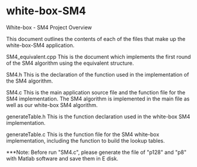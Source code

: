 # white-box-SM4

White-box - SM4 Project Overview


This document outlines the contents of each of the files that make up the white-box-SM4 application.


SM4_equivalent.cpp
    This is the document which implements the first round of the SM4 algorithm using the equivalent structure.

SM4.h
    This is the declaration of the function used in the implementation of the SM4 algorithm.

SM4.c
    This is the main application source file and the function file for the SM4 implementation. The SM4 algorithm is implemented in the main file as well as our white-box SM4 algorithm.

generateTable.h
    This is the function declaration used in the white-box SM4 implementation.

generateTable.c
    This is the function file for the SM4 white-box implementation, including the function to build the lookup tables.


***Note:
    Before run "SM4.c", please generate the file of "p128" and "p8" with Matlab software and save them in E disk.

